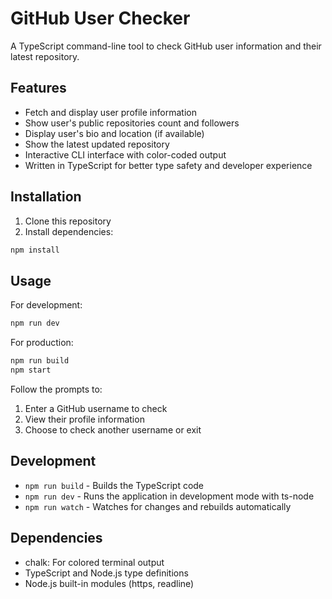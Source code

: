 # GitHub User Checker

A TypeScript command-line tool to check GitHub user information and their latest repository.

## Features

- Fetch and display user profile information
- Show user's public repositories count and followers
- Display user's bio and location (if available)
- Show the latest updated repository
- Interactive CLI interface with color-coded output
- Written in TypeScript for better type safety and developer experience

## Installation

1. Clone this repository
2. Install dependencies:
```bash
npm install
```

## Usage

For development:
```bash
npm run dev
```

For production:
```bash
npm run build
npm start
```

Follow the prompts to:
1. Enter a GitHub username to check
2. View their profile information
3. Choose to check another username or exit

## Development

- `npm run build` - Builds the TypeScript code
- `npm run dev` - Runs the application in development mode with ts-node
- `npm run watch` - Watches for changes and rebuilds automatically

## Dependencies

- chalk: For colored terminal output
- TypeScript and Node.js type definitions
- Node.js built-in modules (https, readline) 